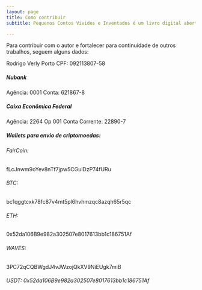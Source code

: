 ```yaml
---
layout: page
title: Como contribuir
subtitle: Pequenos Contos Vividos e Inventados é um livro digital aberto e livre para compartilhamento.

---
```


Para contribuir com o autor e fortalecer para continuidade de outros trabalhos, seguem alguns dados:


Rodrigo Verly Porto
CPF: 092113807-58


##### Nubank

Agência: 0001
Conta: 621867-8


##### Caixa Econômica Federal

Agência: 2264 Op 001
Conta Corrente: 22890-7


##### Wallets para envio de criptomoedas:



###### FairCoin: 
fLcJnwm9oYev8nTf7jpw5CGuiDzP74fURu


###### BTC: 
bc1qggtcxk78fc87v4mt5pl6hvhmzqc8azqh65r5qc


###### ETH: 
0x52da106B9e982a302507e8017613bb1c186751Af


###### WAVES: 
3PC72qCQBWgdJ4vJWzojQkXV9NiEUgk7miB


###### USDT: 0x52da106B9e982a302507e8017613bb1c186751Af


